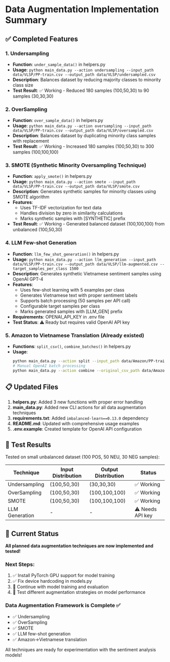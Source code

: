 # Data Augmentation Implementation Summary

## ✅ Completed Features

### 1. **Undersampling** 
- **Function**: `under_sample_data()` in helpers.py
- **Usage**: `python main_data.py --action undersampling --input_path data/VLSP/PP-train.csv --output_path data/VLSP/undersampled.csv`
- **Description**: Balances dataset by reducing majority classes to minority class size
- **Test Result**: ✅ Working - Reduced 180 samples (100,50,30) to 90 samples (30,30,30)

### 2. **OverSampling**
- **Function**: `over_sample_data()` in helpers.py  
- **Usage**: `python main_data.py --action oversampling --input_path data/VLSP/PP-train.csv --output_path data/VLSP/oversampled.csv`
- **Description**: Balances dataset by duplicating minority class samples with replacement
- **Test Result**: ✅ Working - Increased 180 samples (100,50,30) to 300 samples (100,100,100)

### 3. **SMOTE (Synthetic Minority Oversampling Technique)**
- **Function**: `apply_smote()` in helpers.py
- **Usage**: `python main_data.py --action smote --input_path data/VLSP/PP-train.csv --output_path data/VLSP/smote.csv`
- **Description**: Generates synthetic samples for minority classes using SMOTE algorithm
- **Features**: 
  - Uses TF-IDF vectorization for text data
  - Handles division by zero in similarity calculations
  - Marks synthetic samples with [SYNTHETIC] prefix
- **Test Result**: ✅ Working - Generated balanced dataset (100,100,100) from unbalanced (100,50,30)

### 4. **LLM Few-shot Generation**
- **Function**: `llm_few_shot_generation()` in helpers.py
- **Usage**: `python main_data.py --action llm_generation --input_path data/VLSP/PP-train.csv --output_path data/VLSP/llm-augmented.csv --target_samples_per_class 1500`
- **Description**: Generates synthetic Vietnamese sentiment samples using OpenAI GPT-4
- **Features**:
  - Uses few-shot learning with 5 examples per class
  - Generates Vietnamese text with proper sentiment labels
  - Supports batch processing (50 samples per API call)
  - Configurable target samples per class
  - Marks generated samples with [LLM_GEN] prefix
- **Requirements**: OPENAI_API_KEY in .env file
- **Test Status**: ⚠️ Ready but requires valid OpenAI API key

### 5. **Amazon to Vietnamese Translation** (Already existed)
- **Functions**: `split_csv()`, `combine_batches()` in helpers.py
- **Usage**: 
  ```bash
  python main_data.py --action split --input_path data/Amazon/PP-train.csv --output_path data/Amazon/Split-train
  # Manual OpenAI batch processing
  python main_data.py --action combine --original_csv_path data/Amazon/PP-train.csv --input_path data/Amazon/Split-train --output_path data/Amazon/translated-PP-train.csv
  ```

## 📋 Updated Files

1. **helpers.py**: Added 3 new functions with proper error handling
2. **main_data.py**: Added new CLI actions for all data augmentation techniques  
3. **requirements.txt**: Added `imbalanced-learn==0.13.0` dependency
4. **README.md**: Updated with comprehensive usage examples
5. **.env.example**: Created template for OpenAI API configuration

## 🧪 Test Results

Tested on small unbalanced dataset (100 POS, 50 NEU, 30 NEG samples):

| Technique | Input Distribution | Output Distribution | Status |
|-----------|-------------------|-------------------|---------|
| Undersampling | (100,50,30) | (30,30,30) | ✅ Working |
| OverSampling | (100,50,30) | (100,100,100) | ✅ Working |
| SMOTE | (100,50,30) | (100,100,100) | ✅ Working |
| LLM Generation | - | - | ⚠️ Needs API key |

## 🎯 Current Status

**All planned data augmentation techniques are now implemented and tested!**

### Next Steps:
1. ✅ Install PyTorch GPU support for model training
2. ✅ Fix device hardcoding in models.py
3. 🔄 Continue with model training and evaluation
4. 🔄 Test different augmentation strategies on model performance

### Data Augmentation Framework is Complete ✅
- ✅ Undersampling
- ✅ OverSampling  
- ✅ SMOTE
- ✅ LLM few-shot generation
- ✅ Amazon→Vietnamese translation

All techniques are ready for experimentation with the sentiment analysis models!
